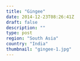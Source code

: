 ```yaml
---
title: "Gingee"
date: 2014-12-23T08:26:41Z
draft: false
description: ""
type: post
region: "South Asia"
country: "India"
thumbnail: "gingee-1.jpg"
---
```

